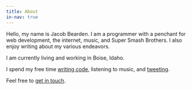 ```yaml
---
title: About
in-nav: true
---
```


Hello, my name is Jacob Bearden. I am a programmer with a penchant for web development, the internet, music, and Super Smash Brothers. I also enjoy writing about my various endeavors.

I am currently living and working in Boise, Idaho.

I spend my free time [writing code](//github.com/jacobbearden), listening to music, and [tweeting](//twitter.com/jacobbearden).

Feel free to [get in touch](mailto:jacob@bearden.io).
